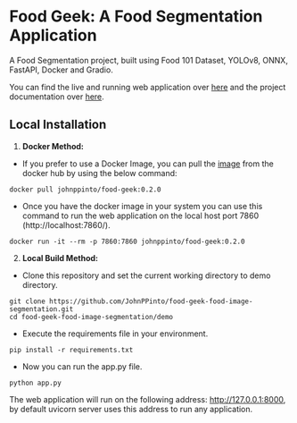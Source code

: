 # Food Geek: A Food Segmentation Application

A Food Segmentation project, built using Food 101 Dataset, YOLOv8, ONNX, FastAPI, Docker and Gradio.

You can find the live and running web application over [here](https://johnpinto-food-geek.hf.space) and the project documentation over [here](https://johnppinto.github.io/food-geek-food-image-segmentation).

## Local Installation

1. **Docker Method:**

* If you prefer to use a Docker Image, you can pull the [image](https://hub.docker.com/repository/docker/johnppinto/food-geek/general) from the docker hub by using the below command:

```
docker pull johnppinto/food-geek:0.2.0
```
* Once you have the docker image in your system you can use this command to run the web application on the local host port 7860 (http://localhost:7860/).

```
docker run -it --rm -p 7860:7860 johnppinto/food-geek:0.2.0
```

2. **Local Build Method:**

* Clone this repository and set the current working directory to demo directory.

```
git clone https://github.com/JohnPPinto/food-geek-food-image-segmentation.git
cd food-geek-food-image-segmentation/demo
```

* Execute the requirements file in your environment.

```
pip install -r requirements.txt
```

* Now you can run the app.py file.

```
python app.py
```

The web application will run on the following address: http://127.0.0.1:8000, by default uvicorn server uses this address to run any application.

